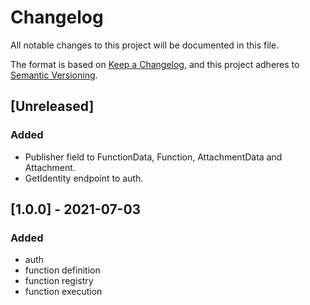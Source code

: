# Changelog
All notable changes to this project will be documented in this file.

The format is based on [Keep a Changelog](https://keepachangelog.com/en/1.0.0/),
and this project adheres to [Semantic Versioning](https://semver.org/spec/v2.0.0.html).

## [Unreleased]

### Added
- Publisher field to FunctionData, Function, AttachmentData and Attachment.
- GetIdentity endpoint to auth.

## [1.0.0] - 2021-07-03

### Added
- auth
- function definition
- function registry
- function execution
